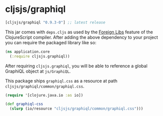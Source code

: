 # cljsjs/graphiql

[](dependency)
```clojure
[cljsjs/graphiql "0.9.3-0"] ;; latest release
```
[](/dependency)

This jar comes with `deps.cljs` as used by the [Foreign Libs][flibs] feature
of the ClojureScript compiler. After adding the above dependency to your project
you can require the packaged library like so:

```clojure
(ns application.core
  (:require cljsjs.graphiql))
```

After requiring `cljsjs.graphiql`, you will be able to reference a global GraphiQL object at `js/GraphiQL`.

This package ships `graphiql.css` as a resource at path `cljsjs/graphiql/common/graphiql.css`.

```clojure
(require '[clojure.java.io :as io])

(def graphiql-css
  (slurp (io/resource "cljsjs/graphiql/common/graphiql.css")))
```

[flibs]: https://github.com/clojure/clojurescript/wiki/Packaging-Foreign-Dependencies
